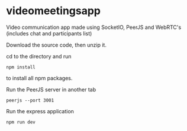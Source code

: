 # videomeetingsapp
Video communication app made using SocketIO, PeerJS and WebRTC's (includes chat and participants list)

Download the source code, then unzip it.

cd to the directory and run

```
npm install
```
to install all npm packages.

Run the PeerJS server in another tab

```
peerjs --port 3001
```

Run the express application

```
npm run dev
```
